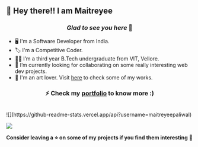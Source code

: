 ## :wave: Hey there!! I am Maitreyee 

### <p align="center">  *Glad to see you here* :yellow_heart:  </p>
* :desktop_computer:	I'm a Software Developer from India.
* :label: I'm a Competitive Coder.
* :woman_student: I’m a third year B.Tech undergraduate from VIT, Vellore.
* :telescope: I’m currently looking for collaborating on some really interesting web dev projects.
* :art: I'm an art lover. Visit [here](https://www.instagram.com/arts_shack/) to check some of my works. 

### <p align="center">  ⚡ Check my [portfolio](https://maitreyeepaliwal.github.io/MaitreyeePaliwal/) to know more :) <br/> </p> 
<br/>
![](https://github-readme-stats.vercel.app/api?username=maitreyeepaliwal)

![](https://komarev.com/ghpvc/?username=maitreyeepaliwal&color=blueviolet)

**Consider leaving a ⭐ on some of my projects if you find them interesting** :dart:
